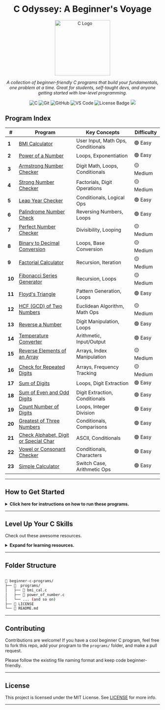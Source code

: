 <h1 align="center">  C Odyssey: A Beginner's Voyage </h1>

<div align="center">
  <img src="https://upload.wikimedia.org/wikipedia/commons/1/19/C_Logo.png" alt="C Logo" width="180">
</div>
<p align="center"><i>A collection of beginner-friendly C programs that build your fundamentals, one problem at a time. Great for students, self-taught devs, and anyone getting started with low-level programming.</i></p>

<p align="center">
  <img src="https://img.shields.io/badge/C-00599C?style=for-the-badge&logo=c&logoColor=white" alt="C" />
  <img src="https://img.shields.io/badge/Git-F05032?style=for-the-badge&logo=git&logoColor=white" alt="Git" />
  <img src="https://img.shields.io/badge/GitHub-181717?style=for-the-badge&logo=github&logoColor=white" alt="GitHub" />
  <img src="https://img.shields.io/badge/VS%20Code-007ACC?style=for-the-badge&logo=visual-studio-code&logoColor=white" alt="VS Code" />
  <img src="https://img.shields.io/badge/License-MIT-blue.svg?style=for-the-badge" alt="License Badge">
  <img src="https://img.shields.io/badge/status-maintained-brightgreen?style=for-the-badge" />
</p>



## Program Index

| #  | Program | Key Concepts | Difficulty |
|----|----------------------------------------------------------------------------------------------------------------------------------|------------------------------------------------|------------|
| **1**  | [BMI Calculator](https://github.com/TheTimelessRecall/beginner-c-programs/blob/master/programs/bmi_cal.c)                    | User Input, Math Ops, Conditionals             | 🟢 Easy    |
| **2**  | [Power of a Number](https://github.com/TheTimelessRecall/beginner-c-programs/blob/master/programs/power_of_number.c)         | Loops, Exponentiation                          | 🟢 Easy    |
| **3**  | [Armstrong Number Checker](https://github.com/TheTimelessRecall/beginner-c-programs/blob/master/programs/armstrong_number.c) | Digit Math, Loops, Conditionals                | 🟡 Medium  |
| **4**  | [Strong Number Checker](https://github.com/TheTimelessRecall/beginner-c-programs/blob/master/programs/strong_number.c)       | Factorials, Digit Operations                   | 🟡 Medium  |
| **5**  | [Leap Year Checker](https://github.com/TheTimelessRecall/beginner-c-programs/blob/master/programs/leap_year.c)               | Conditionals, Logical Ops                      | 🟢 Easy    |
| **6**  | [Palindrome Number Check](https://github.com/TheTimelessRecall/beginner-c-programs/blob/master/programs/palindrome_number.c) | Reversing Numbers, Loops                       | 🟢 Easy    |
| **7**  | [Perfect Number Checker](https://github.com/TheTimelessRecall/beginner-c-programs/blob/master/programs/perfect_number.c)     | Divisibility, Looping                          | 🟡 Medium  |
| **8**  | [Binary to Decimal Conversion](https://github.com/TheTimelessRecall/beginner-c-programs/blob/master/programs/binary_to_decimal.c) | Loops, Base Conversion                    | 🟡 Medium  |
| **9**  | [Factorial Calculator](https://github.com/TheTimelessRecall/beginner-c-programs/blob/master/programs/factorial_number.c)     | Recursion, Iteration                           | 🟡 Medium  |
| **10** | [Fibonacci Series Generator](https://github.com/TheTimelessRecall/beginner-c-programs/blob/master/programs/fibonacci_series.c) | Recursion, Loops                             | 🟡 Medium  |
| **11** | [Floyd's Triangle](https://github.com/TheTimelessRecall/beginner-c-programs/blob/master/programs/floyd_triangle.c)           | Pattern Generation, Loops                      | 🟢 Easy    |
| **12** | [HCF (GCD) of Two Numbers](https://github.com/TheTimelessRecall/beginner-c-programs/blob/master/programs/hcf_of_numbers.c)   | Euclidean Algorithm, Math Ops                  | 🟡 Medium  |
| **13** | [Reverse a Number](https://github.com/TheTimelessRecall/beginner-c-programs/blob/master/programs/reverse_of_number.c)        | Digit Manipulation, Loops                      | 🟢 Easy    |
| **14** | [Temperature Converter](https://github.com/TheTimelessRecall/beginner-c-programs/blob/master/programs/temperature_converter.c) | Arithmetic, Input/Output                     | 🟢 Easy    |
| **15** | [Reverse Elements of an Array](https://github.com/TheTimelessRecall/beginner-c-programs/blob/master/programs/reversing_of_array_elements.c) | Arrays, Index Manipulation      | 🟡 Medium  |
| **16** | [Check for Repeated Digits](https://github.com/TheTimelessRecall/beginner-c-programs/blob/master/programs/checking_repetition_of_digit.c) | Arrays, Frequency Tracking        | 🟡 Medium  |
| **17** | [Sum of Digits](https://github.com/TheTimelessRecall/beginner-c-programs/blob/master/programs/sum_digits.c) | Loops, Digit Extraction | 🟢 Easy |
| **18** | [Sum of Even and Odd Digits](https://github.com/TheTimelessRecall/beginner-c-programs/blob/master/programs/sum_even_odd_digits.c) | Digit Extraction, Conditionals | 🟢 Easy |
| **19** | [Count Number of Digits](https://github.com/TheTimelessRecall/beginner-c-programs/blob/master/programs/count_digits.c) | Loops, Integer Division | 🟢 Easy |
| **20** | [Greatest of Three Numbers](https://github.com/TheTimelessRecall/beginner-c-programs/blob/master/programs/greatest_of_three.c) | Conditionals, Comparisons | 🟢 Easy |
| **21** | [Check Alphabet, Digit or Special Char](https://github.com/TheTimelessRecall/beginner-c-programs/blob/master/programs/check_char_type.c) | ASCII, Conditionals | 🟢 Easy |
| **22** | [Vowel or Consonant Checker](https://github.com/TheTimelessRecall/beginner-c-programs/blob/master/programs/vowel_consonant.c) | Conditionals, Characters | 🟢 Easy |
| **23** | [Simple Calculator](https://github.com/TheTimelessRecall/beginner-c-programs/blob/master/programs/simple_calculator.c) | Switch Case, Arithmetic Ops | 🟢 Easy |



---

##  How to Get Started

<details>
<summary><strong>Click here for instructions on how to run these programs.</strong></summary>

1.  **Clone the Repo:**
    ```bash
    git clone https://github.com/TheTimelessRecall/beginner-c-programs.git
    cd beginner-c-programs/programs
    ```

2.  **Compile the Code:** (e.g., `bmi_cal.c`)
    ```bash
    gcc bmi_cal.c -o bmi_calc -lm
    ```
    > **Note:** The `-lm` flag is for linking the math library, which may be needed for some programs.

3.  **Run the Executable:**
    ```bash
    ./bmi_calc
    ```

</details>

---

##  Level Up Your C Skills

Check out these awesome resources.

<details>
<summary><strong>Expand for learning resources.</strong></summary>

### Quick Start
- [**C Programming - GeeksforGeeks**](https://www.geeksforgeeks.org/c-programming-language/)
- [**Learn-C.org (Interactive)**](https://www.learn-c.org/)

### Deep Dive
- [**CS50x: Introduction to Computer Science (Harvard)**](https://cs50.harvard.edu/x/)
- [**The C Programming Language by K&R (The C Bible)**](https://archive.org/details/The_C_Programming_Language_2nd_Edition)

### Practice Platforms
- [**LeetCode C Problems**](https://leetcode.com/problemset/all/?difficulty=Easy&status=Not%20Started&tags=c)
- [**HackerRank C Challenges**](https://www.hackerrank.com/domains/c)

</details>

---

## Folder Structure
```bash

📁 beginner-c-programs/
├── 📁  programs/  
│   ├── 📄 bmi_cal.c
│   ├── 📄 power_of_number.c
│   └── ... (and so on)       
├── 📄 LICENSE
└── 📄 README.md
```

---

##  Contributing

Contributions are welcome! If you have a cool beginner C program, feel free to fork this repo, add your program to the `programs/` folder, and make a pull request. 

Please follow the existing file naming format and keep code beginner-friendly.


---

## License

This project is licensed under the MIT License.
See [LICENSE](https://github.com/TheTimelessRecall/beginner-c-programs/blob/master/LICENSE) for more info.

---


